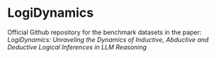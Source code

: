 # LogiDynamics

Official Github repository for the benchmark datasets in the paper: <br>
*LogiDynamics: Unraveling the Dynamics of Inductive, Abductive and Deductive Logical Inferences in LLM Reasoning* 
